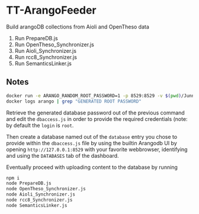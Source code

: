 # TT-ArangoFeeder
Build arangoDB collections from Aioli and OpenTheso data

1) Run PrepareDB.js
2) Run OpenTheso_Synchronizer.js
3) Run Aioli_Synchronizer.js
4) Run rcc8_Synchronizer.js
5) Run SemanticsLinker.js

## Notes

```bash
docker run -e ARANGO_RANDOM_ROOT_PASSWORD=1 -p 8529:8529 -v $(pwd)/Junnk:/var/lib/arangodb3 -d --name arango arangodb/arangodb
docker logs arango | grep "GENERATED ROOT PASSWORD"
```

Retrieve the generated database password out of the previous command and
edit the `dbaccess.js` in order to provide the required credentials
(note: by default the `login` is `root`.

Then create a database named out of the `database` entry you chose to provide
within the `dbaccess.js` file by using the builtin Arangodb UI by opening
`http://127.0.0.1:8529` with your favorite webbrowser, identifying and 
using the `DATABASES` tab of the dashboard.

Eventually proceed with uploading content to the database by running

```bash
npm i
node PrepareDB.js
node OpenTheso_Synchronizer.js
node Aioli_Synchronizer.js
node rcc8_Synchronizer.js
node SemanticsLinker.js
```
